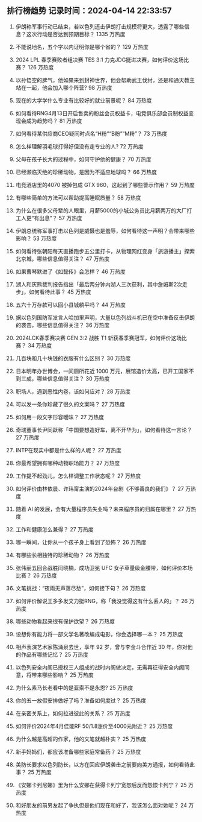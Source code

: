 
## 排行榜趋势 记录时间：2024-04-14 22:33:57
  
  1. 伊朗称军事行动已结束，若以色列还击伊朗打击规模将更大，透露了哪些信息？这次行动是否达到预期目标？ 1335 万热度
    
  2. 不能说地名，五个字以内证明你是哪个省的？ 129 万热度
    
  3. 2024 LPL 春季赛败者组决赛 TES 3:1 力克JDG挺进决赛，如何评价这场比赛？ 126 万热度
    
  4. 以孙悟空的脾气，他如果来到封神世界，他会帮助武王伐纣，还是和通天教主站在一起，他会加入哪个阵营? 98 万热度
    
  5. 现在的大学学什么专业有比较好的就业前景呢？ 84 万热度
    
  6. 如何看待RNG4月13日开启售卖的粉丝会员权益卡，电竞俱乐部会员制权益变现会成为趋势吗？ 81 万热度
    
  7. 如何看待某供应商CEO疑同时点名“H粉”“B粉”“M粉”？ 73 万热度
    
  8. 怎么样理解羽毛球打得好但没有走专业的人? 72 万热度
    
  9. 父母在孩子长大的过程中，如何守护他的健康？ 70 万热度
    
  10. 已经濒临灭绝的珍稀动物，是因为不适应地球吗？ 66 万热度
    
  11. 电竞酒店里的4070 被掉包成 GTX 960，这起到了哪些警示作用？ 59 万热度
    
  12. 有哪些简单的方法可以帮助提高睡眠质量？ 58 万热度
    
  13. 为什么在很多父母辈的人眼里，月薪5000的小城公务员比月薪两万的大厂打工人更“有出息”？ 57 万热度
    
  14. 伊朗总统称军事打击以色列是威慑也是羞辱，如何看待这一声明？会带来哪些影响？ 53 万热度
    
  15. 如何看待张朝阳每天直播跑步五公里打卡，从物理网红变身「旅游播主」探索北京城，哪些信息值得关注？ 47 万热度
    
  16. 如果曹琴默进了《如懿传》会怎样？ 46 万热度
    
  17. 湖人和灰熊裁判报告指出「最后两分钟内湖人三次获利，其中詹姆斯2次走步」，如何看待此事？ 45 万热度
    
  18. 五六十万存款可以回小县城躺平吗？ 44 万热度
    
  19. 据以色列国防军发言人哈加里声明，大量以色列战斗机已在空中准备反击伊朗的袭击，哪些信息值得关注？ 36 万热度
    
  20. 2024LCK春季赛决赛 GEN 3:2 战胜 T1 斩获春季赛冠军，如何评价这场比赛？ 34 万热度
    
  21. 几百块和几十块钱的衣服有什么区别？ 30 万热度
    
  22. 日本明年办世博会，一间厕所花近 1000 万元，展馆造价太高，已开工国家不到三成，哪些信息值得关注？ 30 万热度
    
  23. 职场人，遇到恶性内卷，该如何应对？ 28 万热度
    
  24. 可以发一条你珍藏了很久的文案吗？ 27 万热度
    
  25. 如何用一段文字形容暧昧？ 27 万热度
    
  26. 奇瑞董事长尹同跃称「中国要想造好车，离不开华为」，如何看待这一言论？ 27 万热度
    
  27. INTP在现实中都是什么样的人呢？ 27 万热度
    
  28. 你最希望拥有哪种动物职场能力？ 27 万热度
    
  29. 工作提不起劲儿，怎么样调整工作状态呢？ 27 万热度
    
  30. 如何评价由林依晨、许玮甯主演的2024年台剧《不够善良的我们》？ 27 万热度
    
  31. 随着 AI 的发展，会有大量程序员失业吗？未来程序员的归属在哪里？ 27 万热度
    
  32. 工作和健康怎么兼得？ 27 万热度
    
  33. 哪一瞬间，让你从一个孩子身上看到了恐怖？ 26 万热度
    
  34. 有哪些长相独特的珍稀动物？ 26 万热度
    
  35. 张伟丽五回合战胜闫晓楠，成功卫冕 UFC 女子草量级金腰带，如何评价本场比赛？ 26 万热度
    
  36. 文笔挑战：“夜雨无声落尽愁”，如何接下句？ 26 万热度
    
  37. 如何评价解说王多多发文力挺RNG，称「我没觉得这有什么丢人的」？ 26 万热度
    
  38. 哪些动物看起来很有保护欲望？ 26 万热度
    
  39. 设想你有能力将一部文学名著改编成电影，你会选择哪一本？ 25 万热度
    
  40. 相声表演艺术家陈涌泉去世，享年 92 岁，曾与李金斗合作近 30 年，你对他的作品有哪些记忆？ 25 万热度
    
  41. 以色列安全内阁已授权三人组成的战时内阁做决定，无需再征得安全内阁同意，将带来哪些影响？ 25 万热度
    
  42. 为什么素马长老看中的是亚索不是永恩? 25 万热度
    
  43. 你的五一放假安排做好了吗？准备如何度过？ 25 万热度
    
  44. 在亲密关系上，如何拉进彼此的关系？ 25 万热度
    
  45. 如何评价2024年4月佳能RF 50/1.8涨价至4000元附近？ 25 万热度
    
  46. 为什么越是高超的作家，他的文笔就越朴实？ 25 万热度
    
  47. 新手妈妈们，都应该准备哪些家庭常备药？ 25 万热度
    
  48. 美防长要求以色列防长，以方在回应伊朗袭击之前要向美方通报，如何看待此事？ 25 万热度
    
  49. 《安娜卡列尼娜》里为什么安娜在获得卡列宁宽恕后反而怨恨卡列宁？ 25 万热度
    
  50. 和好朋友的前男友起了争执但是他们现在和好了，我该怎么面对她呢？ 24 万热度
    